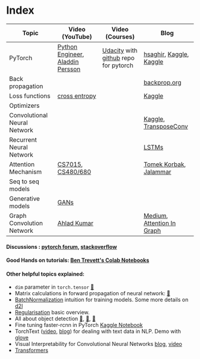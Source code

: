 # Index <a name='index'></a>

| Topic | Video (YouTube) | Video (Courses) | Blog |
|-------|-----------------|-----------------|------|
| PyTorch | [Python Engineer](https://www.youtube.com/watch?v=EMXfZB8FVUA&list=PLqnslRFeH2UrcDBWF5mfPGpqQDSta6VK4), [Aladdin Persson](https://www.youtube.com/watch?v=2S1dgHpqCdk&list=PLhhyoLH6IjfxeoooqP9rhU3HJIAVAJ3Vz) | [Udacity](https://www.udacity.com/course/deep-learning-nanodegree--nd101) with [github](https://github.com/udacity/deep-learning-v2-pytorch) repo for pytorch | [hsaghir](https://hsaghir.github.io/data_science/pytorch_starter/), [Kaggle](https://www.kaggle.com/kanncaa1/pytorch-tutorial-for-deep-learning-lovers), [Kaggle](https://www.kaggle.com/kanncaa1/deep-learning-tutorial-for-beginners) |
| Back propagation | | | [backprop.org](https://www.backprop.org/) |
| Loss functions | [cross entropy](https://www.youtube.com/watch?v=sbvv-uQmwVY) | | [Kaggle](https://www.kaggle.com/avilay/pytorch-loss-functions-tutorial) |
| Optimizers | | | |
| Convolutional Neural Network | | | [Kaggle](https://www.kaggle.com/andradaolteanu/convolutional-neural-nets-cnns-explained), [TransposeConv](https://arxiv.org/pdf/1603.07285.pdf) |
| Recurrent Neural Network | | | [LSTMs](https://colah.github.io/posts/2015-08-Understanding-LSTMs/) |
|Attention Mechanism | [CS7015](https://youtu.be/yInilk6x-OY), [CS480/680](https://youtu.be/OyFJWRnt_AY) | | [Tomek Korbak](https://tomekkorbak.com/2020/06/26/implementing-attention-in-pytorch/), [Jalammar](http://jalammar.github.io/illustrated-transformer/) |
| Seq to seq models | | | |
| Generative models | [GANs](https://www.youtube.com/playlist?list=PLhhyoLH6IjfwIp8bZnzX8QR30TRcHO8Va) | | |
| Graph Convolution Network | [Ahlad Kumar](https://youtube.com/playlist?list=PLdxQ7SoCLQANc6Q5HrKjALjjLD42IPRi-) | | [Medium](https://towardsdatascience.com/understanding-graph-convolutional-networks-for-node-classification-a2bfdb7aba7b), [Attention In Graph](https://towardsdatascience.com/graph-attention-networks-under-the-hood-3bd70dc7a87) |

#### Discussions : [pytorch forum](https://discuss.pytorch.org/), [stackoverflow](https://stackoverflow.com/)

#### Good Hands on tutorials: [Ben Trevett's Colab Notebooks](https://github.com/bentrevett)

#### Other helpful topics explained:
- `dim` parameter in `torch.tensor` [:notebook:](https://towardsdatascience.com/understanding-dimensions-in-pytorch-6edf9972d3be)
- Matrix calculations in forward propagation of neural network: [:notebook:](https://medium.com/analytics-vidhya/mathematics-and-vectorization-behind-neural-network-b6d491fa617d)
- [BatchNormalization](https://www.youtube.com/watch?v=DtEq44FTPM4) intuition for training models. Some more details on [d2l](https://d2l.ai/chapter_convolutional-modern/batch-norm.html)
- [Regularisation](https://youtu.be/iuJgyiS7BKM) basic overview.
- All about object detection [:movie_camera:](https://www.youtube.com/playlist?list=PLog3nOPCjKBneGyffEktlXXMfv1OtKmCs), [:movie_camera:](https://www.youtube.com/playlist?list=PL1GQaVhO4f_jLxOokW7CS5kY_J1t1T17S), [:notebook:](https://d2l.ai/chapter_computer-vision/rcnn.html)
- Fine tuning faster-rcnn in PyTorch [Kaggle Notebook](https://www.kaggle.com/yerramvarun/fine-tuning-faster-rcnn-using-pytorch)
- TorchText ([video](https://www.youtube.com/watch?v=KRgq4VnCr7I), [blog](https://www.analyticsvidhya.com/blog/2020/01/first-text-classification-in-pytorch/)) for dealing with text data in NLP. Demo with [glove](https://www.cs.toronto.edu/~lczhang/360/lec/w06/w2v.html)
- Visual Interpretability for Convolutional Neural Networks [blog](https://towardsdatascience.com/visual-interpretability-for-convolutional-neural-networks-2453856210ce), [video](https://www.youtube.com/watch?v=rRWxRSEr8iE)
- [Transformers](https://mlwhiz.com/blog/2020/09/20/transformers/)
